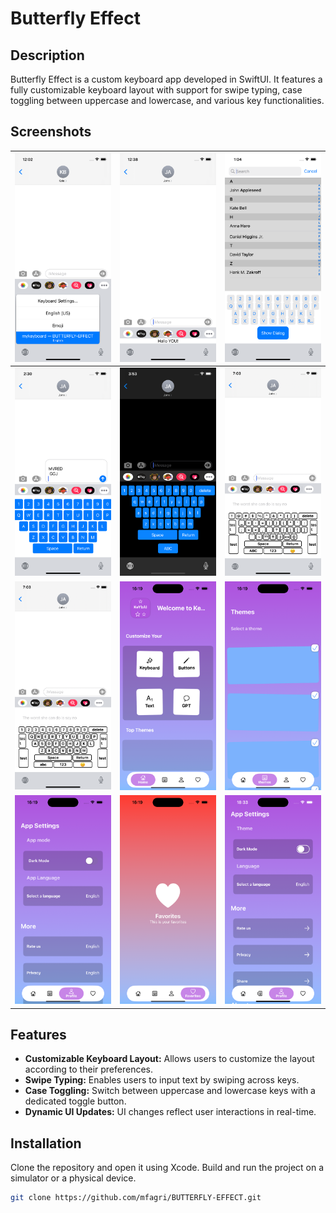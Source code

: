 # Butterfly Effect



## Description

Butterfly Effect is a custom keyboard app developed in SwiftUI. It features a fully customizable keyboard layout with support for swipe typing, case toggling between uppercase and lowercase, and various key functionalities.

## Screenshots

| ![Screenshot 1](screens/Simulator%20Screen%20Shot%20-%20iPhone%2012%20-%202024-07-02%20at%2000.02.51.png) | ![Screenshot 2](screens/Simulator%20Screen%20Shot%20-%20iPhone%2012%20-%202024-07-02%20at%2000.38.37.png) | ![Screenshot 3](screens/Simulator%20Screen%20Shot%20-%20iPhone%2012%20-%202024-07-02%20at%2001.04.01.png) |
|:--:|:--:|:--:|
| ![Screenshot 4](screens/Simulator%20Screen%20Shot%20-%20iPhone%2012%20-%202024-07-02%20at%2002.30.59.png) | ![Screenshot 5](screens/Simulator%20Screen%20Shot%20-%20iPhone%2012%20-%202024-07-02%20at%2003.53.56.png) | ![Screenshot 6](screens/Simulator%20Screen%20Shot%20-%20iPhone%2011%20-%202024-07-03%20at%2007.03.13.png) |
| ![Screenshot 7](screens/Simulator%20Screen%20Shot%20-%20iPhone%2011%20-%202024-07-03%20at%2007.03.22.png) | ![Screenshot 8](screens/Simulator%20Screenshot%20-%20iPhone%2015%20-%202024-07-11%20at%2016.19.33.png) | ![Screenshot 9](screens/Simulator%20Screenshot%20-%20iPhone%2015%20-%202024-07-11%20at%2016.19.36.png) |
| ![Screenshot 10](screens/Simulator%20Screenshot%20-%20iPhone%2015%20-%202024-07-11%20at%2016.19.40.png) | ![Screenshot 11](screens/Simulator%20Screenshot%20-%20iPhone%2015%20-%202024-07-11%20at%2016.19.45.png) | ![Screenshot 12](screens/Simulator%20Screenshot%20-%20iPhone%2015%20-%202024-07-11%20at%2018.33.31.png) |  ![Screenshot 13](screens/Simulator%20Screenshot%20-%20iPhone%2015%20-%202024-07-15%20at%2018.17.38.png)


## Features

- **Customizable Keyboard Layout:** Allows users to customize the layout according to their preferences.
- **Swipe Typing:** Enables users to input text by swiping across keys.
- **Case Toggling:** Switch between uppercase and lowercase keys with a dedicated toggle button.
- **Dynamic UI Updates:** UI changes reflect user interactions in real-time.

## Installation

Clone the repository and open it using Xcode. Build and run the project on a simulator or a physical device.

```bash
git clone https://github.com/mfagri/BUTTERFLY-EFFECT.git

